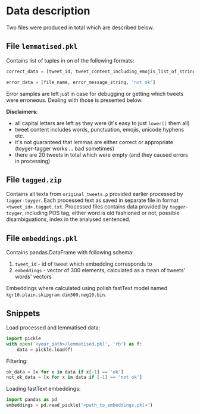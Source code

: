 # Data description
Two files were produced in total which are described below.

## File `lemmatised.pkl`
Contains list of tuples in on of the following formats:
```python
correct_data = [tweet_id, tweet_content_including_emojis_list_of_strings, 'ok']
```
```python
error_data = [file_name, error_message_string, 'not ok']
```
Error samples are left just in case for debugging or getting which tweets were erroneous.
Dealing with those is presented below.

**Disclaimers**:
- all capital letters are left as they were (it's easy to just `lower()` them all)
- tweet content includes words, punctuation, emojis, unicode hyphens etc.
- it's not guaranteed that lemmas are either correct or appropriate (toyger-tagger works ... bad sometimes)
- there are 20 tweets in total which were empty (and they caused errors in processing)


## File `tagged.zip`
Contains all texts from `original_tweets.p` provided earlier processed by `tagger-toyger`. 
Each processed text as saved in separate file in format `<tweet_id>.tagget.txt`. Processed
files contains data provided by `tagger-toyger`, including POS tag, either word is old fashioned or not,
possible disambiguations, index in the analysed sentenced.

## File `embeddings.pkl`
Contains pandas.DataFrame with following schema:
1. `tweet_id` - id of tweet which embedding corresponds to
2. `embeddings` - vector of 300 elements, calculated as a mean of tweets' words' vectors 

Embeddings where calculated using polish fastText model named `kgr10.plain.skipgram.dim300.neg10.bin`.
## Snippets
Load processed and lemmatised data:
```python
import pickle
with open('<your_path>/lemmatised.pkl', 'rb') as f:
    data = pickle.load(f)
```

Filtering:
```python
ok_data = [x for x in data if x[-1] == 'ok']
not_ok_data = [x for x in data if [-1] == 'not ok']
```

Loading fastText embeddings:
```python
import pandas as pd
embeddings = pd.read_pickle('<path_to_embeddings.pkl>')
```
